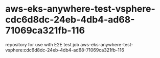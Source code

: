 # aws-eks-anywhere-test-vsphere-cdc6d8dc-24eb-4db4-ad68-71069ca321fb-116
repository for use with E2E test job aws-eks-anywhere-test-vsphere:cdc6d8dc-24eb-4db4-ad68-71069ca321fb-116
